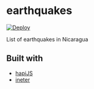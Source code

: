 earthquakes
===========

[![Deploy](https://www.herokucdn.com/deploy/button.png)](https://heroku.com/deploy)

List of earthquakes in Nicaragua

## Built with

* [hapiJS](http://hapijs.com/)
* [ineter](https://www.npmjs.com/package/ineter)
